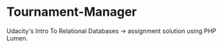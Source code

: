 # Tournament-Manager
Udacity's Intro To Relational Databases -> assignment solution using PHP Lumen. 
